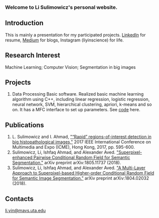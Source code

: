 ### Welcome to Li Sulimowicz's personal website.
## Introduction
This is mainly a presentation for my participated projects. [LinkedIn](https://www.linkedin.com/in/li-yin-00b0456b/) for resume, [Medium](https://medium.com/@lisulimowicz) for blogs, Instagram (liyinscience) for life. 
## Research Interest
Machine Learning; Computer Vision; Segmentation in big images
## Projects
1. Data Processing Basic software.
Realized basic machine learning algorithm using C++, including linear regression, logistic regression, neural network, SVM, hierarchical clustering, apriori, k-means and so on. It has a MFC interface to set up parameters. See [code](https://github.com/liyin2015/DataProc) here.

## Publications
1. L. Sulimowicz and I. Ahmad, ["“Rapid” regions-of-interest detection in big histopathological images,"](https://arxiv.org/abs/1704.02083) 2017 IEEE International Conference on Multimedia and Expo (ICME), Hong Kong, 2017, pp. 595-600.
2. Sulimowicz, Li, Ishfaq Ahmad, and Alexander Aved. ["Superpixel-enhanced Pairwise Conditional Random Field for Semantic Segmentation."](https://arxiv.org/abs/1805.11737) arXiv preprint arXiv:1805.11737 (2018).
3. Sulimowicz, Li, Ishfaq Ahmad, and Alexander Aved. ["A Multi-Layer Approach to Superpixel-based Higher-order Conditional Random Field for Semantic Image Segmentation."](https://arxiv.org/abs/1804.02032) arXiv preprint arXiv:1804.02032 (2018).


## Contacts
li.yin@mavs.uta.edu
